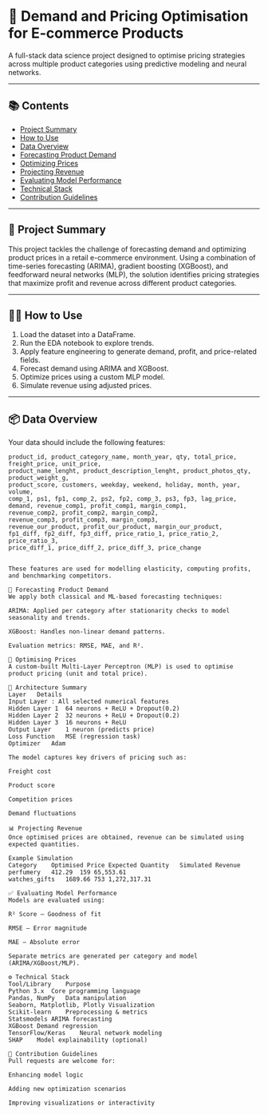 # 🧠 Demand and Pricing Optimisation for E-commerce Products

A full-stack data science project designed to optimise pricing strategies across multiple product categories using predictive modeling and neural networks.

---

## 📚 Contents

- [Project Summary](#project-summary)
- [How to Use](#how-to-use)
- [Data Overview](#data-overview)
- [Forecasting Product Demand](#forecasting-product-demand)
- [Optimizing Prices](#optimizing-prices)
- [Projecting Revenue](#projecting-revenue)
- [Evaluating Model Performance](#evaluating-model-performance)
- [Technical Stack](#technical-stack)
- [Contribution Guidelines](#contribution-guidelines)
---

## 📌 Project Summary

This project tackles the challenge of forecasting demand and optimizing product prices in a retail e-commerce environment. Using a combination of time-series forecasting (ARIMA), gradient boosting (XGBoost), and feedforward neural networks (MLP), the solution identifies pricing strategies that maximize profit and revenue across different product categories.

---

## 🧑‍💻 How to Use

1. Load the dataset into a DataFrame.
2. Run the EDA notebook to explore trends.
3. Apply feature engineering to generate demand, profit, and price-related fields.
4. Forecast demand using ARIMA and XGBoost.
5. Optimize prices using a custom MLP model.
6. Simulate revenue using adjusted prices.

---

## 📦 Data Overview

Your data should include the following features:

```plaintext
product_id, product_category_name, month_year, qty, total_price, freight_price, unit_price,
product_name_lenght, product_description_lenght, product_photos_qty, product_weight_g,
product_score, customers, weekday, weekend, holiday, month, year, volume,
comp_1, ps1, fp1, comp_2, ps2, fp2, comp_3, ps3, fp3, lag_price,
demand, revenue_comp1, profit_comp1, margin_comp1,
revenue_comp2, profit_comp2, margin_comp2,
revenue_comp3, profit_comp3, margin_comp3,
revenue_our_product, profit_our_product, margin_our_product,
fp1_diff, fp2_diff, fp3_diff, price_ratio_1, price_ratio_2, price_ratio_3,
price_diff_1, price_diff_2, price_diff_3, price_change


These features are used for modelling elasticity, computing profits, and benchmarking competitors.

🔮 Forecasting Product Demand
We apply both classical and ML-based forecasting techniques:

ARIMA: Applied per category after stationarity checks to model seasonality and trends.

XGBoost: Handles non-linear demand patterns.

Evaluation metrics: RMSE, MAE, and R².

💸 Optimising Prices
A custom-built Multi-Layer Perceptron (MLP) is used to optimise product pricing (unit and total price).

📐 Architecture Summary
Layer	Details
Input Layer	: All selected numerical features
Hidden Layer 1	64 neurons + ReLU + Dropout(0.2)
Hidden Layer 2	32 neurons + ReLU + Dropout(0.2)
Hidden Layer 3	16 neurons + ReLU
Output Layer	1 neuron (predicts price)
Loss Function	MSE (regression task)
Optimizer	Adam

The model captures key drivers of pricing such as:

Freight cost

Product score

Competition prices

Demand fluctuations

📊 Projecting Revenue
Once optimised prices are obtained, revenue can be simulated using expected quantities.

Example Simulation
Category	Optimised Price	Expected Quantity	Simulated Revenue
perfumery	412.29	159	65,553.61
watches_gifts	1689.66	753	1,272,317.31

✅ Evaluating Model Performance
Models are evaluated using:

R² Score – Goodness of fit

RMSE – Error magnitude

MAE – Absolute error

Separate metrics are generated per category and model (ARIMA/XGBoost/MLP).

⚙️ Technical Stack
Tool/Library	Purpose
Python 3.x	Core programming language
Pandas, NumPy	Data manipulation
Seaborn, Matplotlib, Plotly	Visualization
Scikit-learn	Preprocessing & metrics
Statsmodels	ARIMA forecasting
XGBoost	Demand regression
TensorFlow/Keras	Neural network modeling
SHAP	Model explainability (optional)

🤝 Contribution Guidelines
Pull requests are welcome for:

Enhancing model logic

Adding new optimization scenarios

Improving visualizations or interactivity

